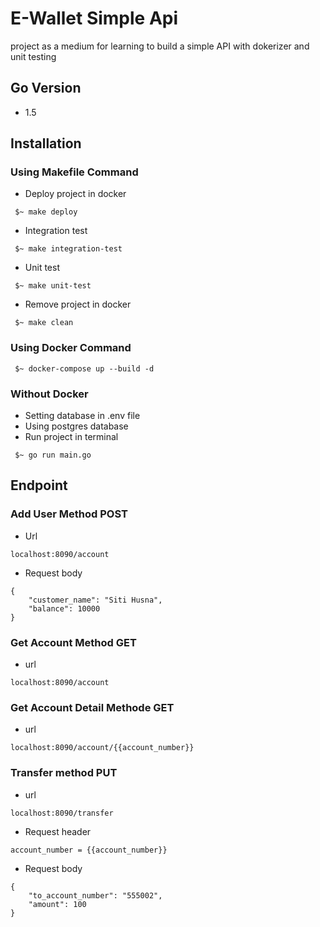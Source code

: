 # E-Wallet Simple Api
project as a medium for learning to build a simple API with dokerizer and unit testing

## Go Version
- 1.5
## Installation
### Using Makefile Command
- Deploy project in docker
```run
 $~ make deploy
```
- Integration test
```run
 $~ make integration-test
```
- Unit test
```run
 $~ make unit-test
```
- Remove project in docker
```run
 $~ make clean
```
### Using Docker Command
```docker
 $~ docker-compose up --build -d
```
### Without Docker
- Setting database in .env file
- Using postgres database
- Run project in terminal
```run
 $~ go run main.go
```
## Endpoint
### Add User Method POST
- Url
```endpoint
localhost:8090/account
```
- Request body
```
{
    "customer_name": "Siti Husna",
    "balance": 10000
}
```
### Get Account Method GET
- url
```endpoit
localhost:8090/account
```
### Get Account Detail Methode GET
- url
```endpoint
localhost:8090/account/{{account_number}}
```
### Transfer method PUT
- url
```endpoint
localhost:8090/transfer
```
- Request header
```header
account_number = {{account_number}}
```
- Request body
```body
{
    "to_account_number": "555002",
    "amount": 100
}
```
